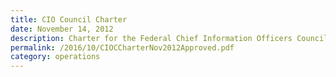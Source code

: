 ```yaml
---
title: CIO Council Charter
date: November 14, 2012
description: Charter for the Federal Chief Information Officers Council, including purpose, leadership and membership, structure and procedures.
permalink: /2016/10/CIOCCharterNov2012Approved.pdf
category: operations
---
```

